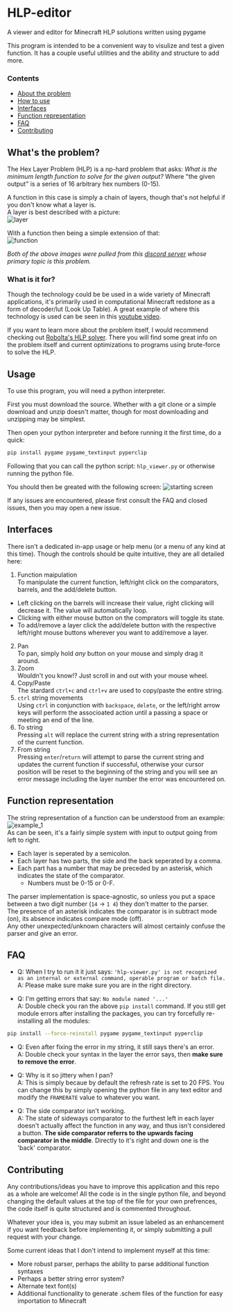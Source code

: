 # HLP-editor
A viewer and editor for Minecraft HLP solutions written using pygame

This program is intended to be a convenient way to visulize and test a given function. It has a couple useful utilities and the ability and structure to add more.

### Contents
* [About the problem](#whats-the-problem)
* [How to use](#usage)
* [Interfaces](#interfaces)
* [Function representation](#function-representation)
* [FAQ](#faq)
* [Contributing](#contributing)

## What's the problem?

The Hex Layer Problem (HLP) is a np-hard problem that asks: _What is the minimum length function to solve for the given output?_ Where "the given output" is a series of 16 arbitrary hex numbers (0-15).

A function in this case is simply a chain of layers, though that's not helpful if you don't know what a layer is.  
A layer is best described with a picture:  
![layer](/screenshots/layer.png)  

With a function then being a simple extension of that:  
![function](/screenshots/function.png)

*Both of the above images were pulled from this [discord server](https://discord.com/invite/g9XF2wf) whose primary topic is this problem.*

### What is it for?

Though the technology could be be used in a wide variety of Minecraft applications, it's primarily used in computational Minecraft redstone as a form of decoder/lut (Look Up Table). A great example of where this technology is used can be seen in this [youtube video](https://www.youtube.com/watch?v=ySxPHYExxyA).

If you want to learn more about the problem itself, I would recommend checking out [Robolta's HLP solver](https://github.com/Robolta/HLP-Brute-Force-V2). There you will find some great info on the problem itself and current optimizations to programs using brute-force to solve the HLP.

## Usage

To use this program, you will need a python interpreter.  

First you must download the source. Whether with a git clone or a simple download and unzip doesn't matter, though for most downloading and unzipping may be simplest.

Then open your python interpreter and before running it the first time, do a quick:
```bash
pip install pygame pygame_textinput pyperclip
```

Following that you can call the python script: `hlp_viewer.py` or otherwise running the python file.

You should then be greated with the following screen: ![starting screen](/screenshots/opening_screen.png)

If any issues are encountered, please first consult the FAQ and closed issues, then you may open a new issue.

## Interfaces

There isn't a dedicated in-app usage or help menu (or a menu of any kind at this time). Though the controls should be quite intuitive, they are all detailed here:

1. Function maipulation  
To manipulate the current function, left/right click on the comparators, barrels, and the add/delete button.  
* Left clicking on the barrels will increase their value, right clicking will decrease it. The value will automatically loop.
* Clicking with either mouse button on the comprators will toggle its state.
* To add/remove a layer click the add/delete button with the respective left/right mouse buttons wherever you want to add/remove a layer.
2. Pan  
To pan, simply hold _any_ button on your mouse and simply drag it around.
3. Zoom  
Wouldn't you know!? Just scroll in and out with your mouse wheel.
4. Copy/Paste  
The stardard `ctrl+c` and `ctrl+v` are used to copy/paste the entire string.
5. `ctrl` string movements  
Using `ctrl` in conjunction with `backspace`, `delete`, or the left/right arrow keys will perform the associoated action until a passing a space or meeting an end of the line.
6. To string  
Pressing `alt` will replace the current string with a string representation of the current function.
7. From string  
Pressing `enter`/`return` will attempt to parse the current string and updates the current function if successful, otherwise your cursor position will be reset to the beginning of the string and you will see an error message including the layer number the error was encountered on.


## Function representation

The string representation of a function can be understood from an example: ![example_1](/screenshots/example1.png)  
As can be seen, it's a fairly simple system with input to output going from left to right.
* Each layer is seperated by a semicolon.
* Each layer has two parts, the side and the back seperated by a comma.
* Each part has a number that may be preceded by an asterisk, which indicates the state of the comparator.
    * Numbers must be 0-15 or 0-F.

The parser implementation is space-agnostic, so unless you put a space between a two digit number (`14` -> `1 4`) they don't matter to the parser.  
The presence of an asterisk indicates the comparator is in subtract mode (on), its absence indicates compare mode (off).  
Any other unexpected/unknown characters will almost certainly confuse the parser and give an error.

## FAQ

* Q: When I try to run it it just says: `'hlp-viewer.py' is not recognized as an internal or external command, operable program or batch file.`  
A: Please make sure make sure you are in the right directory.

* Q: I'm getting errors that say: `No module named '...'`  
A: Double check you ran the above `pip install` command. If you still get module errors after installing the packages, you can try forcefully re-installing all the modules:
```bash
pip install --force-reinstall pygame pygame_textinput pyperclip
```

* Q: Even after fixing the error in my string, it still says there's an error.  
A: Double check your syntax in the layer the error says, then **make sure to remove the error**.

* Q: Why is it so jittery when I pan?  
A: This is simply becaue by default the refresh rate is set to 20 FPS. You can change this by simply opening the python file in any text editor and modify the `FRAMERATE` value to whatever you want.

* Q: The side comparator isn't working.  
A: The state of sideways comparator to the furthest left in each layer doesn't actually affect the function in any way, and thus isn't considered a button. **The side comparator referrs to the upwards facing comparator in the middle**. Directly to it's right and down one is the 'back' comparator.

## Contributing

Any contributions/ideas you have to improve this application and this repo as a whole are welcome! All the code is in the single python file, and beyond changing the default values at the top of the file for your own prefrences, the code itself is quite structured and is commented throughout.

Whatever your idea is, you may submit an issue labeled as an enhancement if you want feedback before implementing it, or simply submitting a pull request with your change.

Some current ideas that I don't intend to implement myself at this time:
* More robust parser, perhaps the ability to parse additional function syntaxes
* Perhaps a better string error system?
* Alternate text font(s)
* Additional functionality to generate .schem files of the function for easy importation to Minecraft